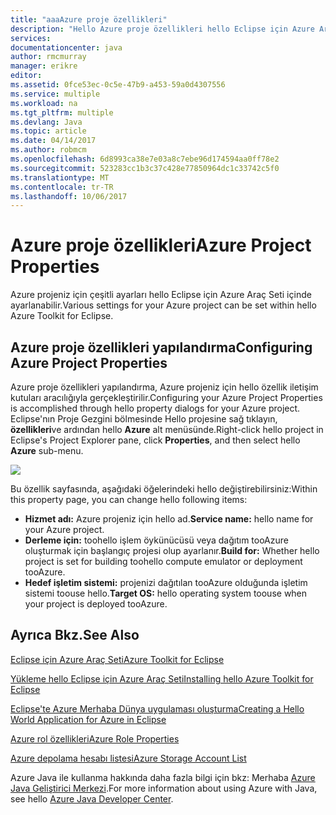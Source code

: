 ```yaml
---
title: "aaaAzure proje özellikleri"
description: "Hello Azure proje özellikleri hello Eclipse için Azure Araç Seti ayarlarında açıklar."
services: 
documentationcenter: java
author: rmcmurray
manager: erikre
editor: 
ms.assetid: 0fce53ec-0c5e-47b9-a453-59a0d4307556
ms.service: multiple
ms.workload: na
ms.tgt_pltfrm: multiple
ms.devlang: Java
ms.topic: article
ms.date: 04/14/2017
ms.author: robmcm
ms.openlocfilehash: 6d8993ca38e7e03a8c7ebe96d174594aa0ff78e2
ms.sourcegitcommit: 523283cc1b3c37c428e77850964dc1c33742c5f0
ms.translationtype: MT
ms.contentlocale: tr-TR
ms.lasthandoff: 10/06/2017
---
```

# <a name="azure-project-properties"></a><span data-ttu-id="263dd-103">Azure proje özellikleri</span><span class="sxs-lookup"><span data-stu-id="263dd-103">Azure Project Properties</span></span>
<span data-ttu-id="263dd-104">Azure projeniz için çeşitli ayarları hello Eclipse için Azure Araç Seti içinde ayarlanabilir.</span><span class="sxs-lookup"><span data-stu-id="263dd-104">Various settings for your Azure project can be set within hello Azure Toolkit for Eclipse.</span></span>

## <a name="configuring-azure-project-properties"></a><span data-ttu-id="263dd-105">Azure proje özellikleri yapılandırma</span><span class="sxs-lookup"><span data-stu-id="263dd-105">Configuring Azure Project Properties</span></span>
<span data-ttu-id="263dd-106">Azure proje özellikleri yapılandırma, Azure projeniz için hello özellik iletişim kutuları aracılığıyla gerçekleştirilir.</span><span class="sxs-lookup"><span data-stu-id="263dd-106">Configuring your Azure Project Properties is accomplished through hello property dialogs for your Azure project.</span></span> <span data-ttu-id="263dd-107">Eclipse'nın Proje Gezgini bölmesinde Hello projesine sağ tıklayın, **özellikleri**ve ardından hello **Azure** alt menüsünde.</span><span class="sxs-lookup"><span data-stu-id="263dd-107">Right-click hello project in Eclipse's Project Explorer pane, click **Properties**, and then select hello **Azure** sub-menu.</span></span>

![][ic719480]

<span data-ttu-id="263dd-108">Bu özellik sayfasında, aşağıdaki öğelerindeki hello değiştirebilirsiniz:</span><span class="sxs-lookup"><span data-stu-id="263dd-108">Within this property page, you can change hello following items:</span></span> 

* <span data-ttu-id="263dd-109">**Hizmet adı:** Azure projeniz için hello ad.</span><span class="sxs-lookup"><span data-stu-id="263dd-109">**Service name:** hello name for your Azure project.</span></span>
* <span data-ttu-id="263dd-110">**Derleme için:** toohello işlem öykünücüsü veya dağıtım tooAzure oluşturmak için başlangıç projesi olup ayarlanır.</span><span class="sxs-lookup"><span data-stu-id="263dd-110">**Build for:** Whether hello project is set for building toohello compute emulator or deployment tooAzure.</span></span>
* <span data-ttu-id="263dd-111">**Hedef işletim sistemi:** projenizi dağıtılan tooAzure olduğunda işletim sistemi toouse hello.</span><span class="sxs-lookup"><span data-stu-id="263dd-111">**Target OS:** hello operating system toouse when your project is deployed tooAzure.</span></span>

## <a name="see-also"></a><span data-ttu-id="263dd-112">Ayrıca Bkz.</span><span class="sxs-lookup"><span data-stu-id="263dd-112">See Also</span></span>
<span data-ttu-id="263dd-113">[Eclipse için Azure Araç Seti][Azure Toolkit for Eclipse]</span><span class="sxs-lookup"><span data-stu-id="263dd-113">[Azure Toolkit for Eclipse][Azure Toolkit for Eclipse]</span></span>

<span data-ttu-id="263dd-114">[Yükleme hello Eclipse için Azure Araç Seti][Installing hello Azure Toolkit for Eclipse]</span><span class="sxs-lookup"><span data-stu-id="263dd-114">[Installing hello Azure Toolkit for Eclipse][Installing hello Azure Toolkit for Eclipse]</span></span> 

<span data-ttu-id="263dd-115">[Eclipse'te Azure Merhaba Dünya uygulaması oluşturma][Creating a Hello World Application for Azure in Eclipse]</span><span class="sxs-lookup"><span data-stu-id="263dd-115">[Creating a Hello World Application for Azure in Eclipse][Creating a Hello World Application for Azure in Eclipse]</span></span>

<span data-ttu-id="263dd-116">[Azure rol özellikleri][Azure Role Properties]</span><span class="sxs-lookup"><span data-stu-id="263dd-116">[Azure Role Properties][Azure Role Properties]</span></span>

<span data-ttu-id="263dd-117">[Azure depolama hesabı listesi][Azure Storage Account List]</span><span class="sxs-lookup"><span data-stu-id="263dd-117">[Azure Storage Account List][Azure Storage Account List]</span></span>

<span data-ttu-id="263dd-118">Azure Java ile kullanma hakkında daha fazla bilgi için bkz: Merhaba [Azure Java Geliştirici Merkezi][Azure Java Developer Center].</span><span class="sxs-lookup"><span data-stu-id="263dd-118">For more information about using Azure with Java, see hello [Azure Java Developer Center][Azure Java Developer Center].</span></span>

<!-- URL List -->

[Azure Java Developer Center]: http://go.microsoft.com/fwlink/?LinkID=699547
[Azure Toolkit for Eclipse]: http://go.microsoft.com/fwlink/?LinkID=699529
[Azure Role Properties]: http://go.microsoft.com/fwlink/?LinkID=699525
[Azure Storage Account List]: http://go.microsoft.com/fwlink/?LinkID=699528
[Creating a Hello World Application for Azure in Eclipse]: http://go.microsoft.com/fwlink/?LinkID=699533
[Installing hello Azure Toolkit for Eclipse]: http://go.microsoft.com/fwlink/?LinkId=699546

<!-- IMG List -->

[ic719480]: ./media/azure-toolkit-for-eclipse-azure-project-properties/ic719480.png

<!-- Legacy MSDN URL = https://msdn.microsoft.com/library/azure/jj835232.aspx -->
